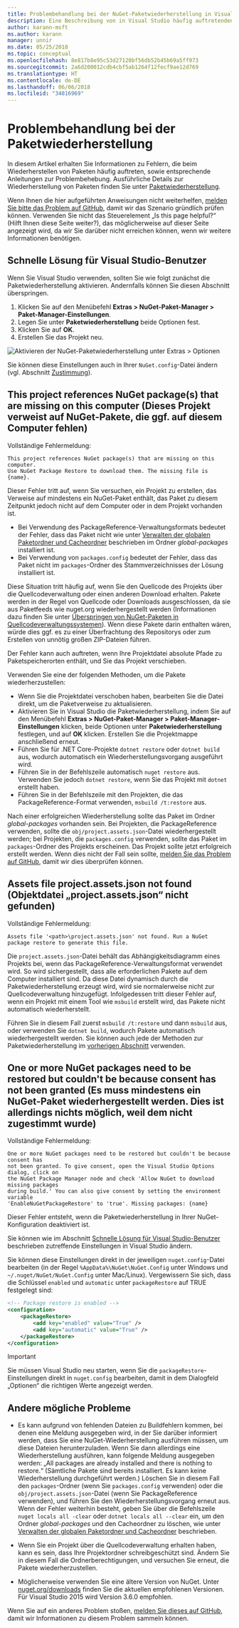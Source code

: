 ```yaml
---
title: Problembehandlung bei der NuGet-Paketwiederherstellung in Visual Studio
description: Eine Beschreibung von in Visual Studio häufig auftretenden NuGet-Wiederherstellungsfehlern sowie Anleitungen zur Behebung der Fehler
author: karann-msft
ms.author: karann
manager: unnir
ms.date: 05/25/2018
ms.topic: conceptual
ms.openlocfilehash: 8e817b8e95c53d27120bf56db52b45b69a5ff973
ms.sourcegitcommit: 2a6d200012cdb4cbf5ab1264f12fecf9ae12d769
ms.translationtype: HT
ms.contentlocale: de-DE
ms.lasthandoff: 06/06/2018
ms.locfileid: "34816969"
---
```

# <a name="troubleshooting-package-restore-errors"></a>Problembehandlung bei der Paketwiederherstellung

In diesem Artikel erhalten Sie Informationen zu Fehlern, die beim Wiederherstellen von Paketen häufig auftreten, sowie entsprechende Anleitungen zur Problembehebung. Ausführliche Details zur Wiederherstellung von Paketen finden Sie unter [Paketwiederherstellung](../consume-packages/package-restore.md#enabling-and-disabling-package-restore).

Wenn Ihnen die hier aufgeführten Anweisungen nicht weiterhelfen, [melden Sie bitte das Problem auf GitHub](https://github.com/NuGet/docs.microsoft.com-nuget/issues), damit wir das Szenario gründlich prüfen können. Verwenden Sie nicht das Steuerelement „Is this page helpful?“ (Hilft Ihnen diese Seite weiter?), das möglicherweise auf dieser Seite angezeigt wird, da wir Sie darüber nicht erreichen können, wenn wir weitere Informationen benötigen.

## <a name="quick-solution-for-visual-studio-users"></a>Schnelle Lösung für Visual Studio-Benutzer

Wenn Sie Visual Studio verwenden, sollten Sie wie folgt zunächst die Paketwiederherstellung aktivieren. Andernfalls können Sie diesen Abschnitt überspringen.

1. Klicken Sie auf den Menübefehl **Extras > NuGet-Paket-Manager > Paket-Manager-Einstellungen**.
1. Legen Sie unter **Paketwiederherstellung** beide Optionen fest.
1. Klicken Sie auf **OK**.
1. Erstellen Sie das Projekt neu.

![Aktivieren der NuGet-Paketwiederherstellung unter Extras > Optionen](../consume-packages/media/restore-01-autorestoreoptions.png)

Sie können diese Einstellungen auch in Ihrer `NuGet.config`-Datei ändern (vgl. Abschnitt [Zustimmung](#consent)).

<a name="missing"></a>

## <a name="this-project-references-nuget-packages-that-are-missing-on-this-computer"></a>This project references NuGet package(s) that are missing on this computer (Dieses Projekt verweist auf NuGet-Pakete, die ggf. auf diesem Computer fehlen)

Vollständige Fehlermeldung:

```output
This project references NuGet package(s) that are missing on this computer.
Use NuGet Package Restore to download them. The missing file is {name}.
```

Dieser Fehler tritt auf, wenn Sie versuchen, ein Projekt zu erstellen, das Verweise auf mindestens ein NuGet-Paket enthält, das Paket zu diesem Zeitpunkt jedoch nicht auf dem Computer oder in dem Projekt vorhanden ist.

- Bei Verwendung des PackageReference-Verwaltungsformats bedeutet der Fehler, dass das Paket nicht wie unter [Verwalten der globalen Paketordner und Cacheordner](managing-the-global-packages-and-cache-folders.md) beschrieben im Ordner *global-packages* installiert ist.
- Bei Verwendung von `packages.config` bedeutet der Fehler, dass das Paket nicht im `packages`-Ordner des Stammverzeichnisses der Lösung installiert ist.

Diese Situation tritt häufig auf, wenn Sie den Quellcode des Projekts über die Quellcodeverwaltung oder einen anderen Download erhalten. Pakete werden in der Regel von Quellcode oder Downloads ausgeschlossen, da sie aus Paketfeeds wie nuget.org wiederhergestellt werden (Informationen dazu finden Sie unter [Überspringen von NuGet-Paketen in Quellcodeverwaltungssystemen](Packages-and-Source-Control.md)). Wenn diese Pakete darin enthalten wären, würde dies ggf. es zu einer Überfrachtung des Repositorys oder zum Erstellen von unnötig großen ZIP-Dateien führen.

Der Fehler kann auch auftreten, wenn Ihre Projektdatei absolute Pfade zu Paketspeicherorten enthält, und Sie das Projekt verschieben.

Verwenden Sie eine der folgenden Methoden, um die Pakete wiederherzustellen:

- Wenn Sie die Projektdatei verschoben haben, bearbeiten Sie die Datei direkt, um die Paketverweise zu aktualisieren.
- Aktivieren Sie in Visual Studio die Paketwiederherstellung, indem Sie auf den Menübefehl **Extras > NuGet-Paket-Manager > Paket-Manager-Einstellungen** klicken, beide Optionen unter **Paketwiederherstellung** festlegen, und auf **OK** klicken. Erstellen Sie die Projektmappe anschließend erneut.
- Führen Sie für .NET Core-Projekte `dotnet restore` oder `dotnet build` aus, wodurch automatisch ein Wiederherstellungsvorgang ausgeführt wird.
- Führen Sie in der Befehlszeile automatisch `nuget restore` aus. Verwenden Sie jedoch `dotnet restore`, wenn Sie das Projekt mit `dotnet` erstellt haben.
- Führen Sie in der Befehlszeile mit den Projekten, die das PackageReference-Format verwenden, `msbuild /t:restore` aus.

Nach einer erfolgreichen Wiederherstellung sollte das Paket im Ordner *global-packages* vorhanden sein. Bei Projekten, die PackageReference verwenden, sollte die `obj/project.assets.json`-Datei wiederhergestellt werden; bei Projekten, die `packages.config` verwenden, sollte das Paket im `packages`-Ordner des Projekts erscheinen. Das Projekt sollte jetzt erfolgreich erstellt werden. Wenn dies nicht der Fall sein sollte, [melden Sie das Problem auf GitHub](https://github.com/NuGet/docs.microsoft.com-nuget/issues), damit wir dies überprüfen können.

<a name="assets"></a>

## <a name="assets-file-projectassetsjson-not-found"></a>Assets file project.assets.json not found (Objektdatei „project.assets.json“ nicht gefunden)

Vollständige Fehlermeldung:

```output
Assets file '<path>\project.assets.json' not found. Run a NuGet package restore to generate this file.
```

Die `project.assets.json`-Datei behält das Abhängigkeitsdiagramm eines Projekts bei, wenn das PackageReference-Verwaltungsformat verwendet wird. So wird sichergestellt, dass alle erforderlichen Pakete auf dem Computer installiert sind. Da diese Datei dynamisch durch die Paketwiederherstellung erzeugt wird, wird sie normalerweise nicht zur Quellcodeverwaltung hinzugefügt. Infolgedessen tritt dieser Fehler auf, wenn ein Projekt mit einem Tool wie `msbuild` erstellt wird, das Pakete nicht automatisch wiederherstellt.

Führen Sie in diesem Fall zuerst `msbuild /t:restore` und dann `msbuild` aus, oder verwenden Sie `dotnet build`, wodurch Pakete automatisch wiederhergestellt werden. Sie können auch jede der Methoden zur Paketwiederherstellung im [vorherigen Abschnitt](#missing) verwenden.

<a name="consent"></a>

## <a name="one-or-more-nuget-packages-need-to-be-restored-but-couldnt-be-because-consent-has-not-been-granted"></a>One or more NuGet packages need to be restored but couldn't be because consent has not been granted (Es muss mindestens ein NuGet-Paket wiederhergestellt werden. Dies ist allerdings nichts möglich, weil dem nicht zugestimmt wurde)

Vollständige Fehlermeldung:

```output
One or more NuGet packages need to be restored but couldn't be because consent has
not been granted. To give consent, open the Visual Studio Options dialog, click on
the NuGet Package Manager node and check 'Allow NuGet to download missing packages
during build.' You can also give consent by setting the environment variable
'EnableNuGetPackageRestore' to 'true'. Missing packages: {name}
```

Dieser Fehler entsteht, wenn die Paketwiederherstellung in Ihrer NuGet-Konfiguration deaktiviert ist.

Sie können wie im Abschnitt [Schnelle Lösung für Visual Studio-Benutzer](#quick-solution-for-visual-studio-users) beschrieben zutreffende Einstellungen in Visual Studio ändern.

Sie können diese Einstellungen direkt in der jeweiligen `nuget.config`-Datei bearbeiten (in der Regel `%AppData%\NuGet\NuGet.Config` unter Windows und `~/.nuget/NuGet/NuGet.Config` unter Mac/Linux). Vergewissern Sie sich, dass die Schlüssel `enabled` und `automatic` unter `packageRestore` auf TRUE festgelegt sind:

```xml
<!-- Package restore is enabled -->
<configuration>
    <packageRestore>
        <add key="enabled" value="True" />
        <add key="automatic" value="True" />
    </packageRestore>
</configuration>
```

> [!Important]
> Sie müssen Visual Studio neu starten, wenn Sie die `packageRestore`-Einstellungen direkt in `nuget.config` bearbeiten, damit in dem Dialogfeld „Optionen“ die richtigen Werte angezeigt werden.

## <a name="other-potential-conditions"></a>Andere mögliche Probleme

- Es kann aufgrund von fehlenden Dateien zu Buildfehlern kommen, bei denen eine Meldung ausgegeben wird, in der Sie darüber informiert werden, dass Sie eine NuGet-Wiederherstellung ausführen müssen, um diese Dateien herunterzuladen. Wenn Sie dann allerdings eine Wiederherstellung ausführen, kann folgende Meldung ausgegeben werden: „All packages are already installed and there is nothing to restore.“ (Sämtliche Pakete sind bereits installiert. Es kann keine Wiederherstellung durchgeführt werden.) Löschen Sie in diesem Fall den `packages`-Ordner (wenn Sie `packages.config` verwenden) oder die `obj/project.assets.json`-Datei (wenn Sie PackageReference verwenden), und führen Sie den Wiederherstellungsvorgang erneut aus. Wenn der Fehler weiterhin besteht, geben Sie über die Befehlszeile `nuget locals all -clear` oder `dotnet locals all --clear` ein, um den Ordner *global-packages* und den Cacheordner zu löschen, wie unter [Verwalten der globalen Paketordner und Cacheordner](managing-the-global-packages-and-cache-folders.md) beschrieben.

- Wenn Sie ein Projekt über die Quellcodeverwaltung erhalten haben, kann es sein, dass Ihre Projektordner schreibgeschützt sind. Ändern Sie in diesem Fall die Ordnerberechtigungen, und versuchen Sie erneut, die Pakete wiederherzustellen.

- Möglicherweise verwenden Sie eine ältere Version von NuGet. Unter [nuget.org/downloads](https://www.nuget.org/downloads) finden Sie die aktuellen empfohlenen Versionen. Für Visual Studio 2015 wird Version 3.6.0 empfohlen.

Wenn Sie auf ein anderes Problem stoßen, [melden Sie dieses auf GitHub](https://github.com/NuGet/docs.microsoft.com-nuget/issues), damit wir Informationen zu diesem Problem sammeln können.